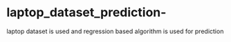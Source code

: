 # laptop_dataset_prediction-
laptop dataset is used and regression based algorithm is used for prediction
